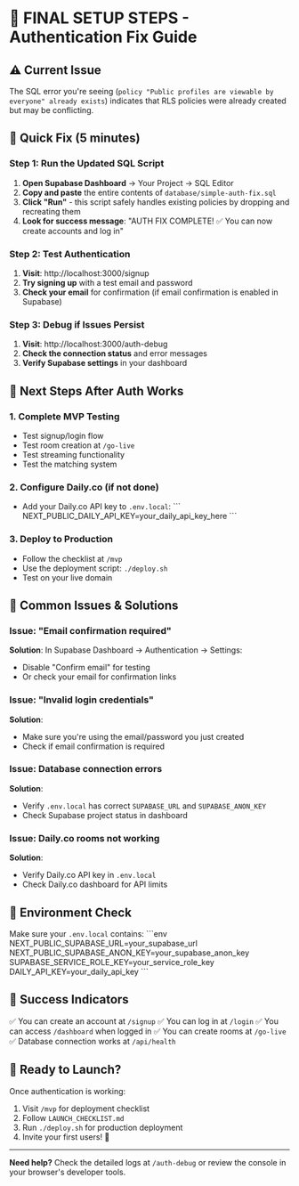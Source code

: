 # 🎯 FINAL SETUP STEPS - Authentication Fix Guide

## ⚠️ Current Issue

The SQL error you're seeing (`policy "Public profiles are viewable by everyone" already exists`) indicates that RLS policies were already created but may be conflicting.

## 🔧 Quick Fix (5 minutes)

### Step 1: Run the Updated SQL Script

1. **Open Supabase Dashboard** → Your Project → SQL Editor
2. **Copy and paste** the entire contents of `database/simple-auth-fix.sql`
3. **Click "Run"** - this script safely handles existing policies by dropping and recreating them
4. **Look for success message**: "AUTH FIX COMPLETE! ✅ You can now create accounts and log in"

### Step 2: Test Authentication

1. **Visit**: http://localhost:3000/signup
2. **Try signing up** with a test email and password
3. **Check your email** for confirmation (if email confirmation is enabled in Supabase)

### Step 3: Debug if Issues Persist

1. **Visit**: http://localhost:3000/auth-debug
2. **Check the connection status** and error messages
3. **Verify Supabase settings** in your dashboard

## 🎯 Next Steps After Auth Works

### 1. Complete MVP Testing

- Test signup/login flow
- Test room creation at `/go-live`
- Test streaming functionality
- Test the matching system

### 2. Configure Daily.co (if not done)

- Add your Daily.co API key to `.env.local`:
  \`\`\`
  NEXT_PUBLIC_DAILY_API_KEY=your_daily_api_key_here
  \`\`\`

### 3. Deploy to Production

- Follow the checklist at `/mvp`
- Use the deployment script: `./deploy.sh`
- Test on your live domain

## 🐛 Common Issues & Solutions

### Issue: "Email confirmation required"

**Solution**: In Supabase Dashboard → Authentication → Settings:

- Disable "Confirm email" for testing
- Or check your email for confirmation links

### Issue: "Invalid login credentials"

**Solution**:

- Make sure you're using the email/password you just created
- Check if email confirmation is required

### Issue: Database connection errors

**Solution**:

- Verify `.env.local` has correct `SUPABASE_URL` and `SUPABASE_ANON_KEY`
- Check Supabase project status in dashboard

### Issue: Daily.co rooms not working

**Solution**:

- Verify Daily.co API key in `.env.local`
- Check Daily.co dashboard for API limits

## 📝 Environment Check

Make sure your `.env.local` contains:
\`\`\`env
NEXT_PUBLIC_SUPABASE_URL=your_supabase_url
NEXT_PUBLIC_SUPABASE_ANON_KEY=your_supabase_anon_key
SUPABASE_SERVICE_ROLE_KEY=your_service_role_key
DAILY_API_KEY=your_daily_api_key
\`\`\`

## 🎉 Success Indicators

✅ You can create an account at `/signup`
✅ You can log in at `/login`
✅ You can access `/dashboard` when logged in
✅ You can create rooms at `/go-live`
✅ Database connection works at `/api/health`

## 🚀 Ready to Launch?

Once authentication is working:

1. Visit `/mvp` for deployment checklist
2. Follow `LAUNCH_CHECKLIST.md`
3. Run `./deploy.sh` for production deployment
4. Invite your first users! 🎵

---

**Need help?** Check the detailed logs at `/auth-debug` or review the console in your browser's developer tools.
